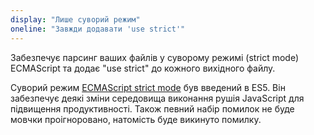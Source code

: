 ```yaml
---
display: "Лише суворий режим"
oneline: "Завжди додавати 'use strict'"
---
```


Забезпечує парсинг ваших файлів у суворому режимі (strict mode) ECMAScript та додає "use strict" до кожного вихідного файлу.

Суворий режим [ECMAScript strict mode](https://developer.mozilla.org/docs/Web/JavaScript/Reference/Strict_mode) був введений в ES5. Він забезпечує деякі зміни середовища виконання рушія JavaScript для підвищення продуктивності. Також певний набір помилок не буде мовчки проігноровано, натомість буде викинуто помилку.
